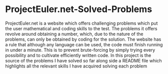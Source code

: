 # ProjectEuler.net-Solved-Problems
ProjectEuler.net is a website which offers challenging problems which put the user mathematical and coding skills to the test. The problems it offers revolve around obtaining a number, which, due to the nature of the problems, can only be obtained by coding for the solution. The website has a rule that although any language can be used, the code must finish running in under a minute. This is to prevent brute-forcing by simply trying every possibility and to cultivate efficiently written code. In this project is the source of the problems I have solved so far along side a README file which highlights all the relevant skills I have acquired solving each problem
